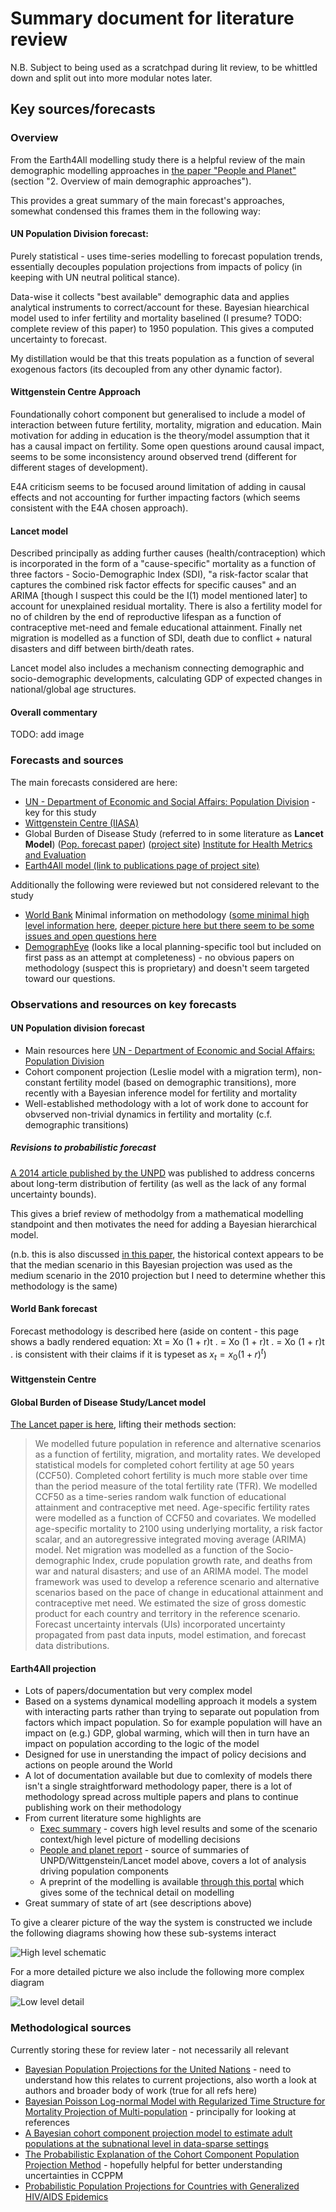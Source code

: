 # Summary document for literature review

N.B. Subject to being used as a scratchpad during lit review, to be whittled down and split out into more modular notes later.

## Key sources/forecasts

### Overview

From the Earth4All modelling study there is a helpful review of the main demographic modelling approaches in [the paper "People and Planet"](https://earth4all.life/wp-content/uploads/2023/04/E4A_People-and-Planet_Report.pdf) (section "2. Overview of main demographic approaches").

This provides a great summary of the main forecast's approaches, somewhat condensed this frames them in the following way:

#### UN Population Division forecast: 

Purely statistical - uses time-series modelling to forecast population trends, essentially decouples population projections from impacts of policy (in keeping with UN neutral political stance).

Data-wise it collects "best available" demographic data and applies analytical instruments to correct/account for these. Bayesian hiearchical model used to infer fertility and mortality baselined (I presume? TODO: complete review of this paper) to 1950 population. This gives a computed uncertainty to forecast.

My distillation would be that this treats population as a function of several exogenous factors (its decoupled from any other dynamic factor).

#### Wittgenstein Centre Approach

Foundationally cohort component but generalised to include a model of interaction between future fertility, mortality, migration and education. Main motivation for adding in education is the theory/model assumption that it has a causal impact on fertility. Some open questions around causal impact, seems to be some inconsistency around observed trend (different for different stages of development).

E4A criticism seems to be focused around limitation of adding in causal effects and not accounting for further impacting factors (which seems consistent with the E4A chosen approach).


#### Lancet model

Described principally as adding further causes (health/contraception) which is incorporated in the form of a "cause-specific" mortality as a function of three factors - Socio-Demographic Index (SDI), "a risk-factor scalar that captures the combined risk factor effects for specific causes" and an ARIMA [though I suspect this could be the I(1) model mentioned later] to account for unexplained residual mortality. There is also a fertility model for no of children by the end of reproductive lifespan as a function of contraceptive met-need and female educational attainment. Finally net migration is modelled as a function of SDI, death due to conflict + natural disasters and diff between birth/death rates.

Lancet model also includes a mechanism connecting demographic and socio-demographic developments, calculating GDP of expected changes in national/global age structures.

#### Overall commentary

TODO: add image


### Forecasts and sources

The main forecasts considered are here:

* [UN - Department of Economic and Social Affairs: Population Division](https://population.un.org/wpp/) - key for this study
* [Wittgenstein Centre (IIASA)](https://www.wittgensteincentre.org/en/index.htm)
* Global Burden of Disease Study (referred to in some literature as **Lancet Model**) ([Pop. forecast paper](https://www.thelancet.com/journals/lancet/article/PIIS0140-6736(20)30677-2/fulltext)) ([project site](https://www.thelancet.com/gbd)) [Institute for Health Metrics and Evaluation](https://www.healthdata.org/data-visualization/population-forecasting)
* [Earth4All model (link to publications page of project site)](https://earth4all.life/publications/)

Additionally the following were reviewed but not considered relevant to the study
* [World Bank](https://databank.worldbank.org/source/population-estimates-and-projections) Minimal information on methodology ([some minimal high level information here](https://datahelpdesk.worldbank.org/knowledgebase/articles/843507-what-are-the-methodologies-used-in-estimating-the), [deeper picture here but there seem to be some issues and open questions here](https://datahelpdesk.worldbank.org/knowledgebase/articles/906531-methodologies)
* [DemographEye](https://worlddata.io/agespot-demographic-forecasts/) (looks like a local planning-specific tool but included on first pass as an attempt at completeness) - no obvious papers on methodology (suspect this is proprietary) and doesn't seem targeted toward our questions.

### Observations and resources on key forecasts

#### UN Population division forecast

* Main resources here [UN - Department of Economic and Social Affairs: Population Division](https://population.un.org/wpp/)
* Cohort component projection (Leslie model with a migration term), non-constant fertility model (based on demographic transitions), more recently with a Bayesian inference model for fertility and mortality
* Well-established methodology with a lot of work done to account for obvserved non-trivial dynamics in fertility and mortality (c.f. demographic transitions)


##### Revisions to probabilistic forecast

[A 2014 article published by the UNPD](https://arxiv.org/pdf/1405.4708.pdf) was published to address concerns about long-term distribution of fertility (as well as the lack of any formal uncertainty bounds).

This gives a brief review of methodolgy from a mathematical modelling standpoint and then motivates the need for adding a Bayesian hierarchical model.



(n.b. this is also discussed [in this paper](https://www.researchgate.net/publication/51485137_Probabilistic_Projections_of_the_Total_Fertility_Rate_for_All_Countries), the historical context appears to be that the median scenario in this Bayesian projection was used as the medium scenario in the 2010 projection but I need to determine whether this methodology is the same)
#### World Bank forecast

Forecast methodology is described here (aside on content - this page shows a badly rendered equation: Xt = Xo (1 + r)t . = Xo (1 + r)t . = Xo (1 + r)t . is consistent with their claims if it is typeset as $x_t = x_0 (1 + r)^t$)

#### Wittgenstein Centre

#### Global Burden of Disease Study/Lancet model

[The Lancet paper is here](https://www.thelancet.com/journals/lancet/article/PIIS0140-6736%2820%2930677-2/fulltext), lifting their methods section:

>We modelled future population in reference and alternative scenarios as a function of fertility, migration, and mortality rates. We developed statistical models for completed cohort fertility at age 50 years (CCF50). Completed cohort fertility is much more stable over time than the period measure of the total fertility rate (TFR). We modelled CCF50 as a time-series random walk function of educational attainment and contraceptive met need. Age-specific fertility rates were modelled as a function of CCF50 and covariates. We modelled age-specific mortality to 2100 using underlying mortality, a risk factor scalar, and an autoregressive integrated moving average (ARIMA) model. Net migration was modelled as a function of the Socio-demographic Index, crude population growth rate, and deaths from war and natural disasters; and use of an ARIMA model. The model framework was used to develop a reference scenario and alternative scenarios based on the pace of change in educational attainment and contraceptive met need. We estimated the size of gross domestic product for each country and territory in the reference scenario. Forecast uncertainty intervals (UIs) incorporated uncertainty propagated from past data inputs, model estimation, and forecast data distributions.

#### Earth4All projection

* Lots of papers/documentation but very complex model
* Based on a systems dynamical modelling approach it models a system with interacting parts rather than trying to separate out population from factors which impact population. So for example population will have an impact on (e.g.) GDP, global warming, which will then in turn have an impact on population according to the logic of the model
* Designed for use in unerstanding the impact of policy decisions and actions on people around the World
* A lot of documentation available but due to comlexity of models there isn't a single straightforward methodology paper, there is a lot of methodology spread across multiple papers and plans to continue publishing work on their methodology
* From current literature some highlights are
  * [Exec summary](https://earth4all.life/wp-content/uploads/2023/03/Earth4All_Exec_Summary_EN.pdf) - covers high level results and some of the scenario context/high level picture of modelling decisions
  * [People and planet report](https://earth4all.life/wp-content/uploads/2023/04/E4A_People-and-Planet_Report.pdf) - source of summaries of UNPD/Wittgenstein/Lancet model above, covers a lot of analysis driving population components
  * A preprint of the modelling is available [through this portal](https://eartharxiv.org/repository/view/5111/) which gives some of the technical detail on modelling
* Great summary of state of art (see descriptions above)

To give a clearer picture of the way the system is constructed we include the following diagrams showing how these sub-systems interact

![High level schematic](https://github.com/Niallfealty/n8b_un_foundation/blob/main/lit_review/images/Earth4All_major_sectors_diagram.png)

For a more detailed picture we also include the following more complex diagram

![Low level detail](https://github.com/Niallfealty/n8b_un_foundation/blob/main/lit_review/images/model_causal_diagram.png)

### Methodological sources

Currently storing these for review later - not necessarily all relevant

* [Bayesian Population Projections for the United Nations](https://arxiv.org/abs/1405.4708) - need to understand how this relates to current projections, also worth a look at authors and broader body of work (true for all refs here)
* [Bayesian Poisson Log-normal Model with Regularized Time Structure for Mortality Projection of Multi-population](https://arxiv.org/abs/2010.04775) - principally for looking at references
* [A Bayesian cohort component projection model to estimate adult populations at the subnational level in data-sparse settings](https://arxiv.org/abs/2102.06121)
* [The Probabilistic Explanation of the Cohort Component Population Projection Method](https://arxiv.org/abs/2109.13015) - hopefully helpful for better understanding uncertainties in CCPPM
* [Probabilistic Population Projections for Countries with Generalized HIV/AIDS Epidemics](https://arxiv.org/abs/1609.04383)
